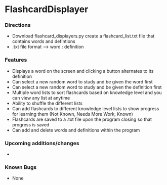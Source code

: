 # FlashcardDisplayer

### Directions
- Download flashcard_displayers.py create a flashcard_list.txt file that contains words and defintions
- .txt file format --> word : definition

### Features
- Displays a word on the screen and clicking a button alternates to its definition
- Can select a new random word to study and be given the word first
- Can select a new random word to study and be given the definition first
- Multiple word lists to sort flashcards based on knowledge level and you can view any list at anytime
- Ability to shuffle the different lists
- Can add flashcards to different knowledge level lists to show progress for learning them (Not Known, Needs More Work, Known)
- Flashcards are saved to a .txt file upon the program closing so that progress is saved
- Can add and delete words and definitions within the program

### Upcoming additions/changes
- 

### Known Bugs
- None